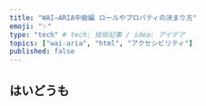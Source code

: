 ```yaml
---
title: "WAI−ARIA中級編 ロールやプロパティの決まり方"
emoji: "✨"
type: "tech" # tech: 技術記事 / idea: アイデア
topics: ["wai-aria", "html", "アクセシビリティ"]
published: false
---
```


## はいどうも

